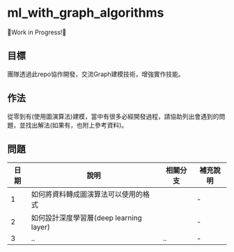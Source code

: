 # ml_with_graph_algorithms
🚧Work in Progress!🚧

## 目標
團隊透過此repo協作開發，交流Graph建模技術，增強實作技能。

## 作法
從零到有(使用圖演算法)建模，當中有很多必經開發過程，請協助列出會遇到的問題，並找出解法(如果有，也附上參考資料)。

## 問題

|日期|說明|相關分支|補充說明|
|-|-|-|-|
|1|如何將資料轉成圖演算法可以使用的格式||-|
|2|如何設計深度學習層(deep learning layer)||-|
|3|..|..|-|